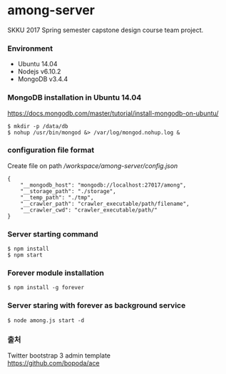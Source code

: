 # among-server

SKKU 2017 Spring semester capstone design course team project.

### Environment
- Ubuntu 14.04    
- Nodejs v6.10.2    
- MongoDB v3.4.4

### MongoDB installation in Ubuntu 14.04
https://docs.mongodb.com/master/tutorial/install-mongodb-on-ubuntu/

    $ mkdir -p /data/db
	$ nohup /usr/bin/mongod &> /var/log/mongod.nohup.log &
	
### configuration file format
Create file on path */workspace/among-server/config.json*
    
	{
		"__mongodb_host": "mongodb://localhost:27017/among",
		"__storage_path": "./storage",
		"__temp_path": "./tmp",
		"__crawler_path": "crawler_executable/path/filename",
		"__crawler_cwd": "crawler_executable/path/"
	}

### Server starting command

    
	$ npm install
	$ npm start

### Forever module installation

	$ npm install -g forever
	
### Server staring with forever as background service

    $ node among.js start -d
    
	
### 출처

Twitter bootstrap 3 admin template    
https://github.com/bopoda/ace
	
